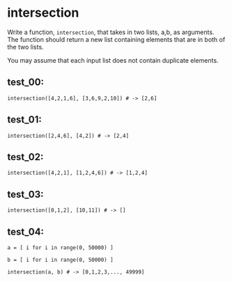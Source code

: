 # intersection

Write a function, `intersection`, that takes in two lists, a,b, as arguments. The function should return a new list containing elements that are in both of the two lists.

You may assume that each input list does not contain duplicate elements.
## test_00:

`intersection([4,2,1,6], [3,6,9,2,10]) # -> [2,6]`

## test_01:

`intersection([2,4,6], [4,2]) # -> [2,4]`

## test_02:

`intersection([4,2,1], [1,2,4,6]) # -> [1,2,4]`

## test_03:

`intersection([0,1,2], [10,11]) # -> []`

## test_04:

`a = [ i for i in range(0, 50000) ]`

`b = [ i for i in range(0, 50000) ]`

`intersection(a, b) # -> [0,1,2,3,..., 49999]`
